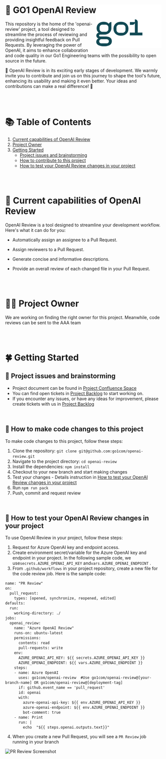 <h1>
  🌟 GO1 OpenAI Review 
  <img src="./media/go1logo.png" alt="GO1Logo" align="right">
</h1>
This repository is the home of the 'openai-review' project, a tool designed to streamline the process of reviewing and providing insightful feedback on Pull Requests. By leveraging the power of OpenAI, it aims to enhance collaboration and code quality in our Go1 Engineering teams with the possibility to open source in the future.

🙏 OpenAI Review is in its exciting early stages of development. We warmly invite you to contribute and join us on this journey to shape the tool's future, enhancing its usability and making it even better. Your ideas and contributions can make a real difference! 🙏

<br><br>

# 📚 Table of Contents

1. [Current capabilities of OpenAI Review](#🎉-current-capabilities-of-openai-review)
2. [Project Owner](#🧑‍🚒-project-owner)
3. [Getting Started](#🍀-getting-started)
   - [Project issues and brainstorming](#🧐-project-issues-and-brainstorming)
   - [How to contribute to this project](#🤝-how-to-contribute-to-this-project)
   - [How to test your OpenAI Review changes in your project](#🧪-how-to-test-your-openai-review-changes-in-your-project)

<br><br>

# 🎉 Current capabilities of OpenAI Review

OpenAI Review is a tool designed to streamline your development workflow. Here's what it can do for you:

- Automatically assign an assignee to a Pull Request.

- Assign reviewers to a Pull Request.

- Generate concise and informative descriptions.

- Provide an overall review of each changed file in your Pull Request.

<br><br>

# 🧑‍🚒 Project Owner
We are working on finding the right owner for this project. Meanwhile, code reviews can be sent to the AAA team

<br><br>

# 🍀 Getting Started

## 🧐 Project issues and brainstorming

- Project document can be found in [Project Confluence Space](https://go1web.atlassian.net/wiki/spaces/ACR/overview)
- You can find open tickets in [Project Backlog](https://go1web.atlassian.net/jira/software/projects/ACR/boards/1635/backlog) to start working on.
- If you encounter any issues, or have any ideas for improvement, please create tickets with us in [Project Backlog](https://go1web.atlassian.net/jira/software/projects/ACR/boards/1635/backlog)

<br>

## 🤝 How to make code changes to this project

To make code changes to this project, follow these steps:

1. Clone the repository: `git clone git@github.com:go1com/openai-review.git`
2. Navigate to the project directory: `cd openai-review`
3. Install the dependencies: `npm install`
4. Checkout to your new branch and start making changes
5. Test your changes - Details instruction in [How to test your OpenAI Review changes in your project](#how-to-test-your-openai-review-changes-in-your-project)
6. Run `npm run pack`
7. Push, commit and request review

<br>

## 🧪 How to test your OpenAI Review changes in your project

To use OpenAI Review in your project, follow these steps:

1. Request for Azure OpenAI key and endpoint access.
2. Create environment secret/variable for the Azure OpenAI key and endpoint in your project. In the following sample code, we use`secrets.AZURE_OPENAI_API_KEY` and`vars.AZURE_OPENAI_ENDPOINT` .
3. From `.github/workflows` in your project repository, create a new file for the code review job. Here is the sample code:

```
name: "PR Review"
on:
  pull_request:
    types: [opened, synchronize, reopened, edited]
defaults:
  run:
    working-directory: ./
jobs:
  openai_review:
    name: "Azure OpenAI Review"
    runs-on: ubuntu-latest
    permissions:
      contents: read
      pull-requests: write
    env:
      AZURE_OPENAI_API_KEY: ${{ secrets.AZURE_OPENAI_API_KEY }}
      AZURE_OPENAI_ENDPOINT: ${{ vars.AZURE_OPENAI_ENDPOINT }}
    steps:
    - name: Azure OpenAI
      uses: go1com/openai-review  #Use go1com/openai-review@[your-branch-name] OR go1com/openai-review@[deployment-tag]
      if: github.event_name == 'pull_request'
      id: openai
      with:
        azure-openai-api-key: ${{ env.AZURE_OPENAI_API_KEY }}
        azure-openai-endpoint: ${{ env.AZURE_OPENAI_ENDPOINT }}
        bot-comment: true
    - name: Print
      run: |
        echo  "${{ steps.openai.outputs.text}}"
```

4. When you create a new Pull Request, you will see a `PR Review` job running in your branch

![PR Review Screenshot](<./media/Screenshot 2024-05-07 at 8.52.09 AM.png>)
